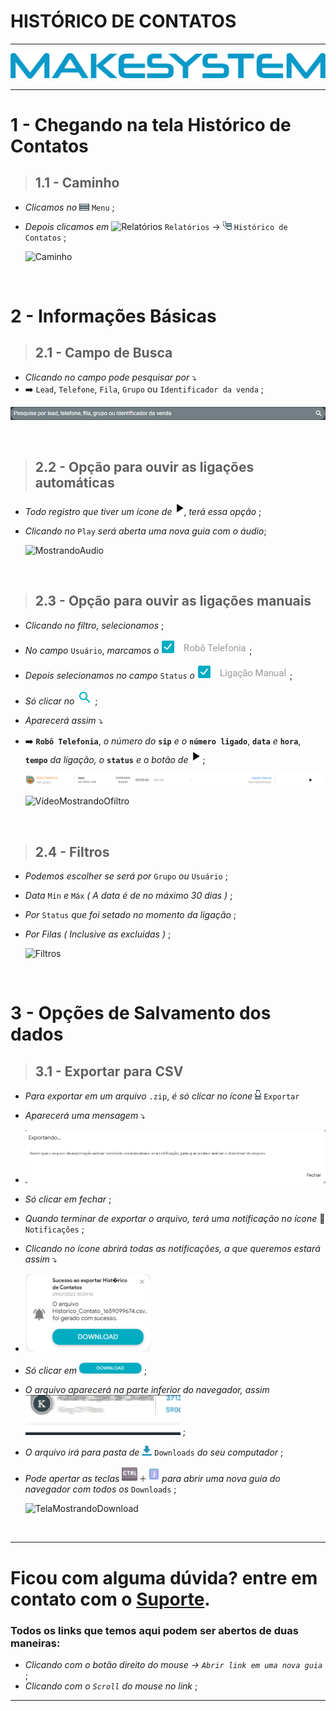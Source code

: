 # HISTÓRICO DE CONTATOS

---

[![Logo_Make](https://raw.githubusercontent.com/Makesystem/manuais/main/webccrm/telas/img_padrao/makesystem.png)](https://www.makesystem.com.br/)

---

# 1 - Chegando na tela Histórico de Contatos
>## __1.1 - Caminho__
* _Clicamos no_ ![menu](https://raw.githubusercontent.com/Makesystem/manuais/main/webccrm/telas/img_padrao/menu1.png) `Menu` ;
* _Depois clicamos em_  ![Relatórios](https://raw.githubusercontent.com/Makesystem/manuais/main/webccrm/telas/img_padrao/relat%C3%B3rios_1.png) `Relatórios` -> ![Histórico_de_Contatos](https://raw.githubusercontent.com/Makesystem/manuais/main/webccrm/telas/img_padrao/historico_de_contatos_1.png) `Histórico de Contatos` ;
  
  ![Caminho](https://github.com/Makesystem/manuais/raw/main/webccrm/telas/separacao_tela/tela_historico_de_contato/caminho.gif)

<br />

# 2 - Informações Básicas
>## __2.1 - Campo de Busca__
* _Clicando no campo pode pesquisar por_ ⤵️
*  ➡️ `Lead`, `Telefone`, `Fila`, `Grupo` ou `Identificador da venda` ;

  ![CampoDeBusca](https://raw.githubusercontent.com/Makesystem/manuais/main/webccrm/telas/separacao_tela/tela_historico_de_contato/campo_de_pesquisa.png)

<br />

>## __2.2 - Opção para ouvir as ligações automáticas__
* _Todo registro que tiver um ícone de_ ![Play](https://raw.githubusercontent.com/Makesystem/manuais/main/webccrm/telas/separacao_tela/tela_historico_de_contato/play.png), _terá essa opção_ ;
* _Clicando no_ `Play` _será aberta uma nova guia com o áudio_;
  
  ![MostrandoAudio](https://raw.githubusercontent.com/Makesystem/manuais/main/webccrm/telas/separacao_tela/tela_historico_de_contato/mostrando_audio.gif)

<br />

>## __2.3 - Opção para ouvir as ligações manuais__
* _Clicando no filtro, selecionamos_ ;
* _No campo_ `Usuário`, _marcamos o_ ![RoboTelefonia](https://raw.githubusercontent.com/Makesystem/manuais/main/webccrm/telas/separacao_tela/tela_historico_de_contato/robo_telefonia.png) ;
* _Depois selecionamos no campo_ `Status` _o_ ![RoboTelefonia](https://raw.githubusercontent.com/Makesystem/manuais/main/webccrm/telas/separacao_tela/tela_historico_de_contato/liga%C3%A7%C3%A3o_manual.png) ;
* _Só clicar no_ ![Lupa](https://raw.githubusercontent.com/Makesystem/manuais/main/webccrm/telas/img_padrao/filtro2.png) ;
* _Aparecerá assim_ ⤵️
* ➡️ **`Robô Telefonia`**, _o número do_ **`sip`** _e o_ **`número ligado`**, **`data`** _e_ **`hora`**, **`tempo`** _da ligação, o_ **`status`** _e o botão de_ ![Play](https://raw.githubusercontent.com/Makesystem/manuais/main/webccrm/telas/separacao_tela/tela_historico_de_contato/play.png) ;

  ![Demonstração](https://raw.githubusercontent.com/Makesystem/manuais/main/webccrm/telas/separacao_tela/tela_historico_de_contato/liga%C3%A7%C3%A3o_manual_filtrado.png)
  
  ![VídeoMostrandoOfiltro](https://github.com/Makesystem/manuais/raw/main/webccrm/telas/separacao_tela/tela_historico_de_contato/mostrando_liga%C3%A7%C3%A3o_manual.gif)

<br />

>## __2.4 - Filtros__
* _Podemos escolher se será por_ `Grupo` _ou_ `Usuário` ;
* _Data_ `Min` _e_ `Máx` _( A data é de no máximo 30 dias )_ ;
* _Por_ `Status` _que foi setado no momento da ligação_ ;
* _Por Filas ( Inclusive as excluidas )_ ;
  
  ![Filtros](https://github.com/Makesystem/manuais/raw/main/webccrm/telas/separacao_tela/tela_historico_de_contato/filtros.gif)

<br />

# 3 - Opções de Salvamento dos dados
>## __3.1 - Exportar para CSV__
*  _Para exportar em um arquivo_ `.zip`, _é só clicar no ícone_ ![Baixar](https://raw.githubusercontent.com/Makesystem/manuais/main/webccrm/telas/img_padrao/baixar_1.png) `Exportar`
*  _Aparecerá uma mensagem_ ⤵️
*  ![Exportando...](https://raw.githubusercontent.com/Makesystem/manuais/main/webccrm/telas/separacao_tela/tela_historico_de_contato/exportando.png)
*  _Só clicar em fechar_ ;
*  _Quando terminar de exportar o arquivo, terá uma notificação no ícone_ 🔔 `Notificações` ;
*  _Clicando no ícone abrirá todas as notificações, a que queremos estará assim_ ⤵️
*  ![Notificação](https://raw.githubusercontent.com/Makesystem/manuais/main/webccrm/telas/separacao_tela/tela_historico_de_contato/notifica%C3%A7%C3%A3o.png)
*  _Só clicar em_ ![Download](https://raw.githubusercontent.com/Makesystem/manuais/main/webccrm/telas/separacao_tela/tela_historico_de_contato/download.png) ;
* _O arquivo aparecerá na parte inferior do navegador, assim_ ![MostrandoDownload](https://raw.githubusercontent.com/Makesystem/manuais/main/webccrm/telas/separacao_tela/tela_historico_de_contato/mostrando_download.gif) ;
* _O arquivo irá para pasta de_ ![IconDownloads](https://raw.githubusercontent.com/Makesystem/manuais/main/webccrm/telas/separacao_tela/tela_relatorio_de_pontos/IconDownload.png) `Downloads` _do seu computador_ ;
* _Pode apertar as teclas_ ![BtnControl](https://raw.githubusercontent.com/Makesystem/manuais/main/webccrm/telas/separacao_tela/tela_relatorio_de_pontos/btnCtrl.png) ![SimboloDeMais](https://raw.githubusercontent.com/Makesystem/manuais/main/webccrm/telas/separacao_tela/tela_relatorio_de_pontos/%2B.png)![LetraJota](https://raw.githubusercontent.com/Makesystem/manuais/main/webccrm/telas/separacao_tela/tela_relatorio_de_pontos/letraJ2.png)_para abrir uma nova guia do navegador com todos os_ `Downloads` ;
  
  ![TelaMostrandoDownload](https://github.com/Makesystem/manuais/raw/main/webccrm/telas/separacao_tela/tela_historico_de_contato/mostrando_download_na_tela.gif)

  <br />

---

# Ficou com alguma dúvida? entre em contato com o [Suporte](http://api.whatsapp.com/send?1=pt_BR&phone=555130661344).

### Todos os links que temos aqui podem ser abertos de duas maneiras:
* _Clicando com o botão direito do mouse -> `Abrir link em uma nova guia`_ ;
* _Clicando com o `Scroll` do mouse no link_ ;

---
